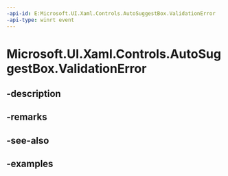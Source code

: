 ```yaml
---
-api-id: E:Microsoft.UI.Xaml.Controls.AutoSuggestBox.ValidationError
-api-type: winrt event
---
```


# Microsoft.UI.Xaml.Controls.AutoSuggestBox.ValidationError

<!--
public event Windows.Foundation.TypedEventHandler<Microsoft.UI.Xaml.Controls.IInputValidationControl,Microsoft.UI.Xaml.Controls.InputValidationErrorEventArgs> ValidationError;
-->


## -description

## -remarks

## -see-also

## -examples


